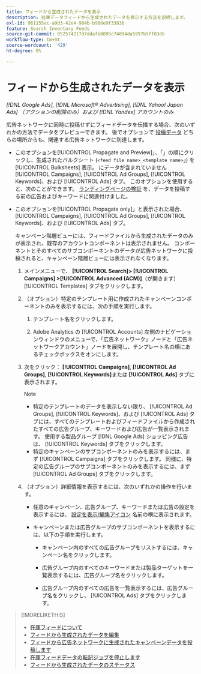 ```yaml
---
title: フィードから生成されたデータを表示
description: 在庫データフィードから生成されたデータを表示する方法を説明します。
exl-id: 961155ac-a9d3-42e4-904b-b968e9f3383b
feature: Search Inventory Feeds
source-git-commit: 052574217d7ddafb8895c74094da5997b5ff83db
workflow-type: tm+mt
source-wordcount: '429'
ht-degree: 0%

---
```


# フィードから生成されたデータを表示

*[!DNL Google Ads], [!DNL Microsoft® Advertising], [!DNL Yahoo! Japan Ads] （アクションの削除のみ）および [!DNL Yandex] アカウントのみ*

広告ネットワークに同時に投稿せずにフィードデータを伝播する場合、次のいずれかの方法でデータをプレビューできます。 後でオプションで [投稿データ](propagated-data-post.md) どちらの場所からも、関連する広告ネットワークに到達します。

* このオプションを[!UICONTROL Propagate and Preview]」、「」の順にクリックし、生成されたバルクシート (`<feed file name>_<template name>`」) を [!UICONTROL Bulksheets] 表示。 にデータが含まれていません [!UICONTROL Campaigns], [!UICONTROL Ad Groups], [!UICONTROL Keywords]、および [!UICONTROL Ads] タブ。 このオプションを使用すると、次のことができます。 [ランディングページの検証](/help/search-social-commerce/campaign-management/bulksheets/bulksheet-validate-landing-pages.md) を、データを投稿する前の広告およびキーワードに関連付けました。

* このオプションを[!UICONTROL Propagate only]」と表示された場合、 [!UICONTROL Campaigns], [!UICONTROL Ad Groups], [!UICONTROL Keywords]、および [!UICONTROL Ads] タブ。

  キャンペーン階層ビューには、フィードファイルから生成されたデータのみが表示され、既存のアカウントコンポーネントは表示されません。 コンポーネントとそのすべてのサブコンポーネントのデータが広告ネットワークに投稿されると、キャンペーン階層ビューには表示されなくなります。

   1. メインメニューで、 **[!UICONTROL Search]> [!UICONTROL Campaigns] >[!UICONTROL Advanced (ACM)]**（が開きます） [!UICONTROL Templates] タブをクリックします。

   1. （オプション）特定のテンプレート用に作成されたキャンペーンコンポーネントのみを表示するには、次の手順を実行します。

      1. テンプレート名をクリックします。

      1. Adobe Analytics の [!UICONTROL Accounts] 左側のナビゲーションウィンドウのメニューで、「広告ネットワーク」ノードと「広告ネットワークアカウント」ノードを展開し、テンプレート名の横にあるチェックボックスをオンにします。

   1. 次をクリック： **[!UICONTROL Campaigns]**, **[!UICONTROL Ad Groups]**, **[!UICONTROL Keywords]**&#x200B;または **[!UICONTROL Ads]** タブに表示されます。

      >[!NOTE]
      >
      >* 特定のテンプレートのデータを表示しない限り、 [!UICONTROL Ad Groups], [!UICONTROL Keywords]、および [!UICONTROL Ads] タブには、すべてのテンプレートおよびフィードファイルから作成されたすべての広告グループ、キーワードおよび広告が一覧表示されます。 使用する製品グループ [!DNL Google Ads] ショッピング広告は、 [!UICONTROL Keywords] タブをクリックします。
      >* 特定のキャンペーンのサブコンポーネントのみを表示するには、まず [!UICONTROL Campaigns] タブをクリックします。 同様に、特定の広告グループのサブコンポーネントのみを表示するには、まず [!UICONTROL Ad Groups] タブをクリックします。

   1. （オプション）詳細情報を表示するには、次のいずれかの操作を行います。

      * 任意のキャンペーン、広告グループ、キーワードまたは広告の設定を表示するには、 [設定を表示/編集アイコン](/help/search-social-commerce/assets/settings.png "設定を表示/編集アイコン") 名前の横に表示されます。

      * キャンペーンまたは広告グループのサブコンポーネントを表示するには、以下の手順を実行します。

         * キャンペーン内のすべての広告グループをリストするには、キャンペーン名をクリックします。

         * 広告グループ内のすべてのキーワードまたは製品ターゲットを一覧表示するには、広告グループ名をクリックします。

         * 広告グループ内のすべての広告を一覧表示するには、広告グループ名をクリックし、 [!UICONTROL Ads] タブをクリックします。

>[!MORELIKETHIS]
>
>* [在庫フィードについて](inventory-feeds-about.md)
>* [フィードから生成されたデータを編集](propagated-data-edit.md)
>* [フィードから広告ネットワークに生成されたキャンペーンデータを投稿します](propagated-data-post.md)
>* [在庫フィードデータの転記ジョブを停止します](stop-job.md)
>* [フィードから生成されたデータのステータス](propagated-data-status.md)
